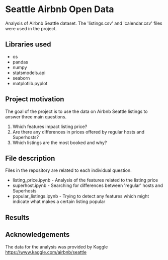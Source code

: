 # Seattle Airbnb Open Data
Analysis of Airbnb Seattle dataset. The 'listings.csv' and 'calendar.csv' files were used in the project.

## Libraries used

* os
* pandas
* numpy 
* statsmodels.api
* seaborn
* matplotlib.pyplot

## Project motivation
The goal of the project is to use the data on Airbnb Seattle listings to answer three main questions.

 1. Which features impact listing price?
 2. Are there any differences in prices offered by regular hosts and Superhosts?
 3. Which listings are the most booked and why?

## File description
Files in the repository are related to each individual question.

- listing_price.ipynb - Analysis of the features related to the listing price 
- superhost.ipynb - Searching for differences between 'regular' hosts and Superhosts
- popular_listings.ipynb - Trying to detect any features which might indicate what makes a certain listing popular

## Results

## Acknowledgements
The data for the analysis was provided by Kaggle https://www.kaggle.com/airbnb/seattle
